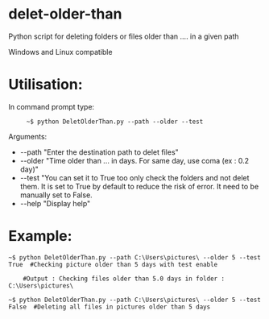 # delet-older-than
Python script for deleting folders or files older than .... in a given path

Windows and Linux compatible

# Utilisation:

  In command prompt type:
  
         ~$ python DeletOlderThan.py --path --older --test                        
                                                        
  
 Arguments:
  - --path "Enter the destination path to delet files"
  - --older "Time older than ... in days. For same day, use coma (ex : 0.2 day)"
  - --test "You can set it to True too only check the folders and not delet them.
            It is set to True by default to reduce the risk of error. It need to be 
            manually set to False.
 - --help "Display help"
                                                             
# Example:

    ~$ python DeletOlderThan.py --path C:\Users\pictures\ --older 5 --test True  #Checking picture older than 5 days with test enable
    
        #Output : Checking files older than 5.0 days in folder : C:\Users\pictures\
    
    ~$ python DeletOlderThan.py --path C:\Users\pictures\ --older 5 --test False  #Deleting all files in pictures older than 5 days
